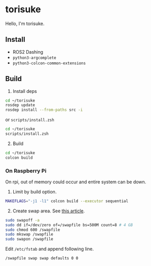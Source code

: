 # torisuke

Hello, I'm torisuke.

## Install
- ROS2 Dashing
- `python3-argcomplete`
- `python3-colcon-common-extensions`

## Build

1. Install deps

```bash
cd ~/torisuke
rosdep update
rosdep install --from-paths src -i
```

or `scripts/install.zsh`

```bash
cd ~/torisuke
scripts/install.zsh
```

2. Build

```bash
cd ~/torisuke
colcon build
```

### On Raspberry Pi
On rpi, out of memory could occur and entire system can be down.

1. Limit by build option.

```bash
MAKEFLAGS="-j1 -l1" colcon build --executor sequential
```

2. Create swap area. See [this article](https://bogdancornianu.com/change-swap-size-in-ubuntu/).

```bash
sudo swapoff -a
sudo dd if=/dev/zero of=/swapfile bs=500M count=8 # 4 GB
sudo chmod 600 /swapfile
sudo mkswap /swapfile
sudo swapon /swapfile
```

Edit `/etc/fstab` and append following line.
```
/swapfile swap swap defaults 0 0
```
